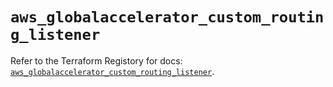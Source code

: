 # `aws_globalaccelerator_custom_routing_listener`

Refer to the Terraform Registory for docs: [`aws_globalaccelerator_custom_routing_listener`](https://www.terraform.io/docs/providers/aws/r/globalaccelerator_custom_routing_listener).
